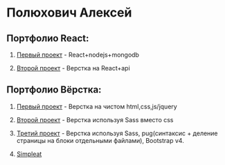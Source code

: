 
# Полюхович Алексей

## Портфолио React: 

1. [Первый проект](https://github.com/Alexpol19/Admin-Panel "Admin Panel") - React+nodejs+mongodb

2. [Второй проект](https://github.com/Alexpol19/Clone-instagram "Clone Instagram") - Верстка на React+api

## Портфолио Вёрстка:


1. [Первый проект](https://alexpol19.github.io/EO/ "English Online") - Верстка на чистом html,css,js/jquery

2. [Второй проект](https://alexpol19.github.io/Burgers/ "Burgers") - Верстка используя Sass вместо css

3. [Третий проект](https://alexpol19.github.io/Piroll/ "Piroll") - Верстка используя Sass, pug(синтаксис + деление страницы на блоки отдельными файлами), Bootstrap v4.
4. [Simpleat](https://alexpol19.github.io/SimpleatTestWork/ "SimpleatTestWork")

